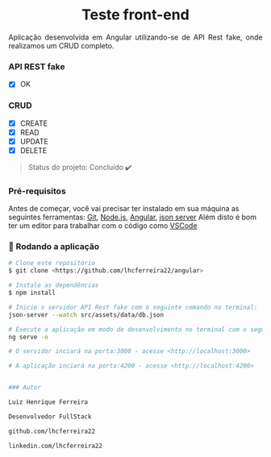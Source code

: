 <h1 align="center">Teste front-end</h1>

<p align="justify">Aplicação desenvolvida em Angular utilizando-se de API Rest fake, onde realizamos um CRUD completo. </p>

### API REST fake

- [X] OK
    
### CRUD  

- [X] CREATE
- [x] READ
- [x] UPDATE
- [x] DELETE

>Status do projeto: Concluído :heavy_check_mark:

### Pré-requisitos

Antes de começar, você vai precisar ter instalado em sua máquina as seguintes ferramentas:
[Git](https://git-scm.com), [Node.js](https://nodejs.org/en/), [Angular](https://angular.io), [json server](https://www.npmjs.com/package/json-server) 
Além disto é bom ter um editor para trabalhar com o código como [VSCode](https://code.visualstudio.com/)

### 🎲 Rodando a aplicação

```bash
# Clone este repositório
$ git clone <https://github.com/lhcferreira22/angular>

# Instale as dependências
$ npm install

# Inicie o servidor API Rest fake com o seguinte comando no terminal:
json-server --watch src/assets/data/db.json

# Execute a aplicação em modo de desenvolvimento no terminal com o seguinte comando:
ng serve -o

# O servidor inciará na porta:3000 - acesse <http://localhost:3000>

# A aplicação inciará na porta:4200 - acesse <http://localhost:4200>


### Autor

Luiz Henrique Ferreira

Desenvolvedor FullStack

github.com/lhcferreira22

linkedin.com/lhcferreira22
